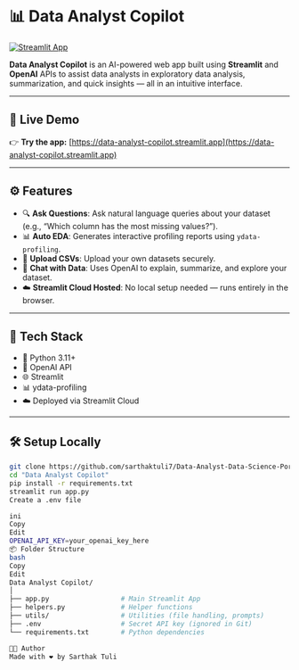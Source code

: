 # 📊 Data Analyst Copilot

[![Streamlit App](https://img.shields.io/badge/Launch%20App-Streamlit-blue?logo=streamlit)](https://data-analyst-copilot.streamlit.app/)

**Data Analyst Copilot** is an AI-powered web app built using **Streamlit** and **OpenAI** APIs to assist data analysts in exploratory data analysis, summarization, and quick insights — all in an intuitive interface.

---

## 🚀 Live Demo
👉 **Try the app:** [https://data-analyst-copilot.streamlit.app](https://data-analyst-copilot.streamlit.app)

---

## ⚙️ Features

- 🔍 **Ask Questions**: Ask natural language queries about your dataset (e.g., “Which column has the most missing values?”).
- 📊 **Auto EDA**: Generates interactive profiling reports using `ydata-profiling`.
- 📁 **Upload CSVs**: Upload your own datasets securely.
- 💬 **Chat with Data**: Uses OpenAI to explain, summarize, and explore your dataset.
- ☁️ **Streamlit Cloud Hosted**: No local setup needed — runs entirely in the browser.

---

## 🧰 Tech Stack

- 🐍 Python 3.11+
- 🧠 OpenAI API
- 🌐 Streamlit
- 📊 ydata-profiling
- ☁️ Deployed via Streamlit Cloud

---

## 🛠️ Setup Locally

```bash
git clone https://github.com/sarthaktuli7/Data-Analyst-Data-Science-Portfolio.git
cd "Data Analyst Copilot"
pip install -r requirements.txt
streamlit run app.py
Create a .env file

ini
Copy
Edit
OPENAI_API_KEY=your_openai_key_here
📦 Folder Structure
bash
Copy
Edit
Data Analyst Copilot/
│
├── app.py                  # Main Streamlit App
├── helpers.py              # Helper functions
├── utils/                  # Utilities (file handling, prompts)
├── .env                    # Secret API key (ignored in Git)
└── requirements.txt        # Python dependencies

👨‍💻 Author
Made with ❤️ by Sarthak Tuli
